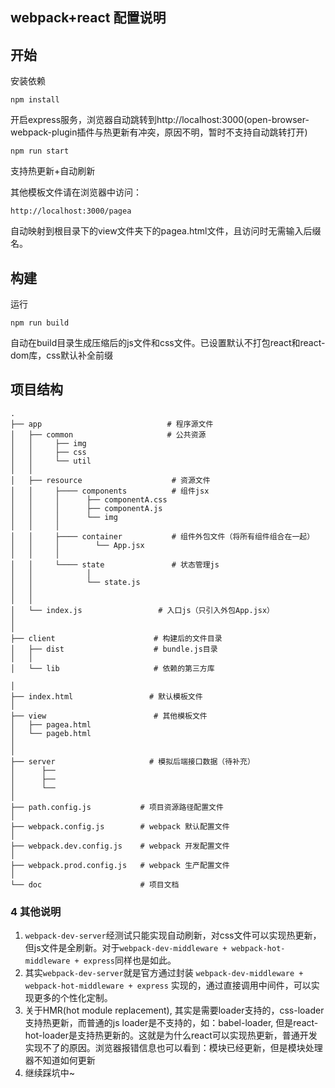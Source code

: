 ## webpack+react 配置说明

##  开始
安装依赖  

	npm install

开启express服务，浏览器自动跳转到http://localhost:3000(open-browser-webpack-plugin插件与热更新有冲突，原因不明，暂时不支持自动跳转打开)

    npm run start
支持热更新+自动刷新

其他模板文件请在浏览器中访问：

	http://localhost:3000/pagea
自动映射到根目录下的view文件夹下的pagea.html文件，且访问时无需输入后缀名。
##  构建
运行

    npm run build

自动在build目录生成压缩后的js文件和css文件。已设置默认不打包react和react-dom库，css默认补全前缀

## 项目结构


```
.
├── app                            # 程序源文件
│   ├── common                     # 公共资源
│   │     ├── img       
│   │     ├── css 
│   │     └── util     
│   │           
│   ├── resource                    # 资源文件
│   │     ├──── components          # 组件jsx
│   │     │      ├── componentA.css       
│   │     │      ├── componentA.js  
│   │     │      └── img
│   │     │
│   │     ├──── container           # 组件外包文件（将所有组件组合在一起）
│   │     │        └── App.jsx           
│   │     │          
│   │     └──── state               # 状态管理js
│   │            │     
│   │            └── state.js        
│   │                   
│   │
│   └── index.js           	     # 入口js（只引入外包App.jsx）
│        
│
├── client                      # 构建后的文件目录
│   ├── dist                    # bundle.js目录
│   │                
│   └── lib                     # 依赖的第三方库
      
│
├── index.html                 # 默认模板文件
│
├── view                        # 其他模板文件
│   ├── pagea.html                  
│   └── pageb.html             
│      
│
├── server                     # 模拟后端接口数据（待补充）
│      ├──          
│      ├── 
│      └──                            
│
├── path.config.js           # 项目资源路径配置文件
│
├── webpack.config.js        # webpack 默认配置文件
│
├── webpack.dev.config.js    # webpack 开发配置文件
│
├── webpack.prod.config.js   # webpack 生产配置文件
│
└── doc                      # 项目文档

```

### 4 其他说明

1. `webpack-dev-server`经测试只能实现自动刷新，对css文件可以实现热更新，但js文件是全刷新。对于`webpack-dev-middleware + webpack-hot-middleware + express`同样也是如此。
2. 其实`webpack-dev-server`就是官方通过封装 `webpack-dev-middleware + webpack-hot-middleware + express` 实现的，通过直接调用中间件，可以实现更多的个性化定制。
3. 关于HMR(hot module replacement), 其实是需要loader支持的，css-loader支持热更新，而普通的js loader是不支持的，如：babel-loader, 但是react-hot-loader是支持热更新的。这就是为什么react可以实现热更新，普通开发实现不了的原因。浏览器报错信息也可以看到：模块已经更新，但是模块处理器不知道如何更新
4. 继续踩坑中~